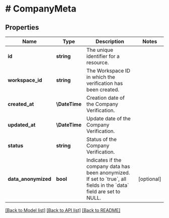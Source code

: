 # # CompanyMeta

## Properties

Name | Type | Description | Notes
------------ | ------------- | ------------- | -------------
**id** | **string** | The unique identifier for a resource. |
**workspace_id** | **string** | The Workspace ID in which the verification has been created. |
**created_at** | **\DateTime** | Creation date of the Company Verification. |
**updated_at** | **\DateTime** | Update date of the Company Verification. |
**status** | **string** | Status of the Company Verification. |
**data_anonymized** | **bool** | Indicates if the company data has been anonymized. If set to &#x60;true&#x60;, all fields in the &#x60;data&#x60; field are set to NULL. | [optional]

[[Back to Model list]](../../README.md#models) [[Back to API list]](../../README.md#endpoints) [[Back to README]](../../README.md)
